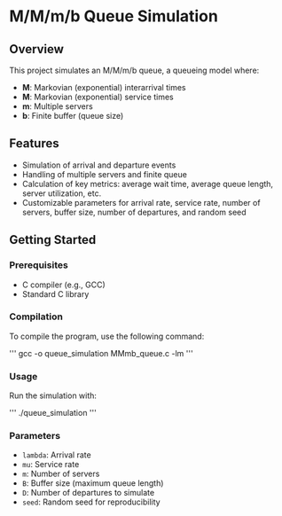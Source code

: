 # M/M/m/b Queue Simulation

## Overview
This project simulates an M/M/m/b queue, a queueing model where:
- **M**: Markovian (exponential) interarrival times
- **M**: Markovian (exponential) service times
- **m**: Multiple servers
- **b**: Finite buffer (queue size)

## Features
- Simulation of arrival and departure events
- Handling of multiple servers and finite queue
- Calculation of key metrics: average wait time, average queue length, server utilization, etc.
- Customizable parameters for arrival rate, service rate, number of servers, buffer size, number of departures, and random seed

## Getting Started

### Prerequisites
- C compiler (e.g., GCC)
- Standard C library

### Compilation
To compile the program, use the following command:

'''
gcc -o queue_simulation MMmb_queue.c -lm
'''

### Usage
Run the simulation with:

'''
./queue_simulation
'''

### Parameters
- `lambda`: Arrival rate
- `mu`: Service rate
- `m`: Number of servers
- `B`: Buffer size (maximum queue length)
- `D`: Number of departures to simulate
- `seed`: Random seed for reproducibility
